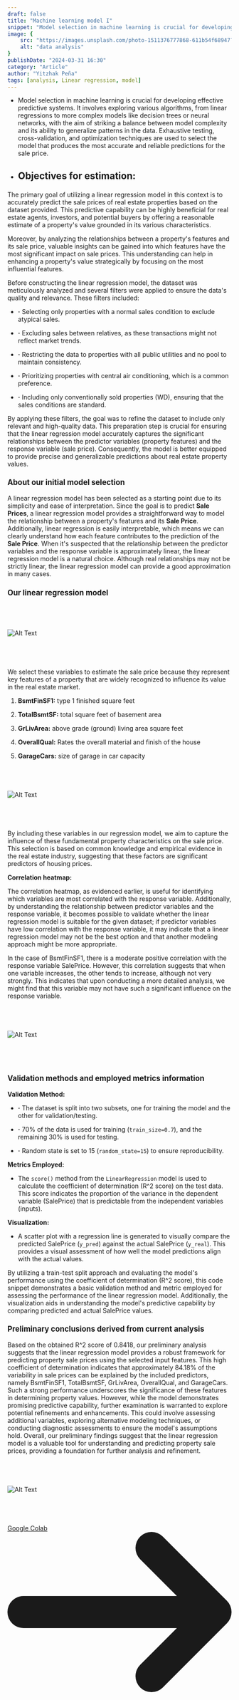```yaml
---
draft: false
title: "Machine learning model I"
snippet: "Model selection in machine learning is crucial for developing effective predictive systems. It involves exploring various algorithms, from linear regressions to more complex models like decision trees or neural networks, with the aim of striking a balance between model complexity and its ability to generalize patterns in the data. Exhaustive testing, cross-validation, and optimization techniques are used to select the model that produces the most accurate and reliable predictions for the sale price."
image: {
    src: "https://images.unsplash.com/photo-1511376777868-611b54f68947?q=80&w=2070&auto=format&fit=crop&ixlib=rb-4.0.3&ixid=M3wxMjA3fDB8MHxwaG90by1wYWdlfHx8fGVufDB8fHx8fA%3D%3D",
    alt: "data analysis"
}
publishDate: "2024-03-31 16:30"
category: "Article"
author: "Yitzhak Peña"
tags: [analysis, Linear regression, model]
---
```


<style>
        h2 { 
          font-size: 1.5em;  
          font-weight: bold;
          margin-bottom: 1em;
        }


        h3 {
          font-size: 1.2em;
          font-weight: bold;
          margin-bottom: 1em;
        }

        p {
          margin-bottom: 1em;
        }

        li {
            margin-bottom: 1em;
        }

        img {
            margin: 4em auto;
        }
</style>

- Model selection in machine learning is crucial for developing effective predictive systems. It involves exploring various algorithms, from linear regressions to more complex models like decision trees or neural networks, with the aim of striking a balance between model complexity and its ability to generalize patterns in the data. Exhaustive testing, cross-validation, and optimization techniques are used to select the model that produces the most accurate and reliable predictions for the sale price.

- ## Objectives for estimation:

The primary goal of utilizing a linear regression model in this context is to accurately predict the sale prices of real estate properties based on the dataset provided. This predictive capability can be highly beneficial for real estate agents, investors, and potential buyers by offering a reasonable estimate of a property's value grounded in its various characteristics.

Moreover, by analyzing the relationships between a property's features and its sale price, valuable insights can be gained into which features have the most significant impact on sale prices. This understanding can help in enhancing a property's value strategically by focusing on the most influential features.

Before constructing the linear regression model, the dataset was meticulously analyzed and several filters were applied to ensure the data's quality and relevance. These filters included:
- **·** Selecting only properties with a normal sales condition to exclude atypical sales.
- **·** Excluding sales between relatives, as these transactions might not reflect market trends.
- **·** Restricting the data to properties with all public utilities and no pool to maintain consistency.
- **·** Prioritizing properties with central air conditioning, which is a common preference.
- **·** Including only conventionally sold properties (WD), ensuring that the sales conditions are standard.

By applying these filters, the goal was to refine the dataset to include only relevant and high-quality data. This preparation step is crucial for ensuring that the linear regression model accurately captures the significant relationships between the predictor variables (property features) and the response variable (sale price). Consequently, the model is better equipped to provide precise and generalizable predictions about real estate property values.

### About our initial model selection

A linear regression model has been selected as a starting point due to its simplicity and ease of interpretation. Since the goal is to predict  **Sale Prices**, a linear regression model provides a straightforward way to model the relationship between a property's features and its  **Sale Price**. Additionally, linear regression is easily interpretable, which means we can clearly understand how each feature contributes to the prediction of the **Sale Price**. When it's suspected that the relationship between the predictor variables and the response variable is approximately linear, the linear regression model is a natural choice. Although real relationships may not be strictly linear, the linear regression model can provide a good approximation in many cases.

### Our linear regression model
![Alt Text](../../assets/linear-regresion-model.png)

We select these variables to estimate the sale price because they represent key features of a property that are widely recognized to influence its value in the real estate market. 

1. **BsmtFinSF1:** type 1 finished square feet

2. **TotalBsmtSF:** total square feet of basement area

3. **GrLivArea:** above grade (ground) living area square feet

4. **OverallQual:** Rates the overall material and finish of the house

5. **GarageCars:** size of garage in car capacity


![Alt Text](../../assets/columns.png)

By including these variables in our regression model, we aim to capture the influence of these fundamental property characteristics on the sale price. This selection is based on common knowledge and empirical evidence in the real estate industry, suggesting that these factors are significant predictors of housing prices.

**Correlation heatmap:**

The correlation heatmap, as evidenced earlier, is useful for identifying which variables are most correlated with the response variable. Additionally, by understanding the relationship between predictor variables and the response variable, it becomes possible to validate whether the linear regression model is suitable for the given dataset; if predictor variables have low correlation with the response variable, it may indicate that a linear regression model may not be the best option and that another modeling approach might be more appropriate.

In the case of BsmtFinSF1, there is a moderate positive correlation with the response variable SalePrice. However, this correlation suggests that when one variable increases, the other tends to increase, although not very strongly. This indicates that upon conducting a more detailed analysis, we might find that this variable may not have such a significant influence on the response variable.

![Alt Text](../../assets/correlation.png)

### Validation methods and employed metrics information

**Validation Method:**
- **·** The dataset is split into two subsets, one for training the model and the other for validation/testing. 
- **·** 70% of the data is used for training (`train_size=0.7`), and the remaining 30% is used for testing.
- **·** Random state is set to 15 (`random_state=15`) to ensure reproducibility.

**Metrics Employed:**
- The `score()` method from the `LinearRegression` model is used to calculate the coefficient of determination (R^2 score) on the test data. This score indicates the proportion of the variance in the dependent variable (SalePrice) that is predictable from the independent variables (inputs).

**Visualization:**
- A scatter plot with a regression line is generated to visually compare the predicted SalePrice (`y_pred`) against the actual SalePrice (`y_real`). This provides a visual assessment of how well the model predictions align with the actual values.

By utilizing a train-test split approach and evaluating the model's performance using the coefficient of determination (R^2 score), this code snippet demonstrates a basic validation method and metric employed for assessing the performance of the linear regression model. Additionally, the visualization aids in understanding the model's predictive capability by comparing predicted and actual SalePrice values.

### Preliminary conclusions derived from current analysis

Based on the obtained R^2 score of 0.8418, our preliminary analysis suggests that the linear regression model provides a robust framework for predicting property sale prices using the selected input features. This high coefficient of determination indicates that approximately 84.18% of the variability in sale prices can be explained by the included predictors, namely BsmtFinSF1, TotalBsmtSF, GrLivArea, OverallQual, and GarageCars. Such a strong performance underscores the significance of these features in determining property values. However, while the model demonstrates promising predictive capability, further examination is warranted to explore potential refinements and enhancements. This could involve assessing additional variables, exploring alternative modeling techniques, or conducting diagnostic assessments to ensure the model's assumptions hold. Overall, our preliminary findings suggest that the linear regression model is a valuable tool for understanding and predicting property sale prices, providing a foundation for further analysis and refinement.

![Alt Text](../../assets/plot.png)
<div class="flex justify-center mt-10">
<a href="https://colab.research.google.com/drive/1iByFQQvMtFCemksTe0-bHszYAgnriGTj?usp=sharing">
            Google Colab
  <svg class="w-3.5 h-3.5 ms-2 rtl:rotate-180" aria-hidden="true" xmlns="http://www.w3.org/2000/svg" fill="none" viewBox="0 0 14 10"><path stroke="currentColor" stroke-linecap="round" stroke-linejoin="round" stroke-width="2" d="M1 5h12m0 0L9 1m4 4L9 9"/>
</svg>
</a>
</div>
